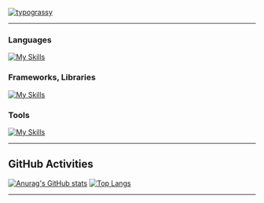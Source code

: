 [![typograssy](https://typograssy.deno.dev/api?text=Hietan&comment=)](https://github.com/kawarimidoll/typograssy)

---

### Languages

[![My Skills](https://skillicons.dev/icons?i=rust,cpp,python,dart,html,css,js,latex,md)](https://skillicons.dev)

### Frameworks, Libraries

[![My Skills](https://skillicons.dev/icons?i=flutter,fastapi,flask,gatsby,wordpress)](https://skillicons.dev)

### Tools

[![My Skills](https://skillicons.dev/icons?i=neovim,vim,vscode,bash,debian,git,github,githubactions,docker,aws)](https://skillicons.dev)

---

## GitHub Activities

[![Anurag's GitHub stats](https://github-readme-stats.vercel.app/api?username=hietan)](https://github.com/anuraghazra/github-readme-stats)
[![Top Langs](https://github-readme-stats.vercel.app/api/top-langs/?username=hietan&layout=donut)](https://github.com/anuraghazra/github-readme-stats)

---
